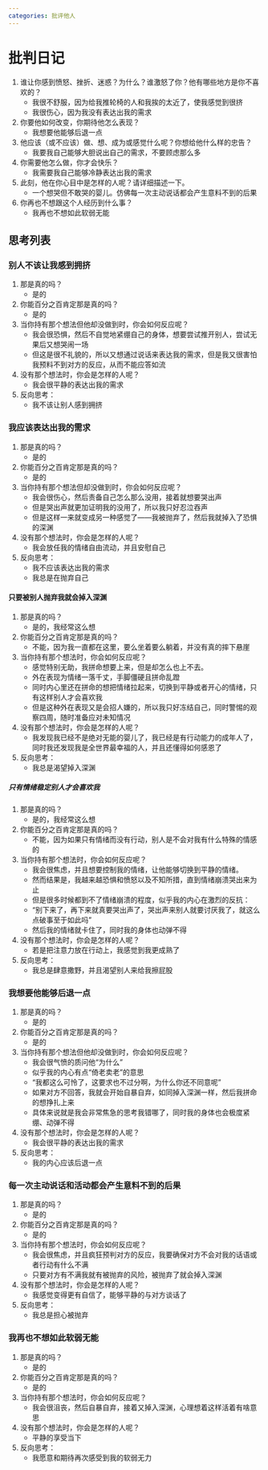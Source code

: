 ```yaml
---
categories: 批评他人
---
```


# 批判日记

1. 谁让你感到愤怒、挫折、迷惑？为什么？谁激怒了你？他有哪些地方是你不喜欢的？
    - 我很不舒服，因为给我推轮椅的人和我挨的太近了，使我感觉到很挤
    - 我很伤心，因为我没有表达出我的需求
2. 你要他如何改变，你期待他怎么表现？
    - 我想要他能够后退一点
3. 他应该（或不应该）做、想、成为或感觉什么呢？你想给他什么样的忠告？
    - 我要我自己能够大胆说出自己的需求，不要顾虑那么多
4. 你需要他怎么做，你才会快乐？
    - 我需要我自己能够冷静表达出我的需求
5. 此刻，他在你心目中是怎样的人呢？请详细描述一下。
    - 一个想哭但不敢哭的婴儿。仿佛每一次主动说话都会产生意料不到的后果
6. 你再也不想跟这个人经历到什么事？
    - 我再也不想如此软弱无能

## 思考列表

### 别人不该让我感到拥挤

1. 那是真的吗？
    - 是的
2. 你能百分之百肯定那是真的吗？
    - 是的
3. 当你持有那个想法但他却没做到时，你会如何反应呢？
    - 我会很恐惧，然后不自觉地紧绷自己的身体，想要尝试推开别人，尝试无果后又想哭闹一场
    - 但这是很不礼貌的，所以又想通过说话来表达我的需求，但是我又很害怕我预料不到对方的反应，从而不能应答如流
4. 没有那个想法时，你会是怎样的人呢？
    - 我会很平静的表达出我的需求
5. 反向思考：
    - 我不该让别人感到拥挤

### 我应该表达出我的需求

1. 那是真的吗？
    - 是的
2. 你能百分之百肯定那是真的吗？
    - 是的
3. 当你持有那个想法但却没做到时，你会如何反应呢？
    - 我会很伤心，然后责备自己怎么那么没用，接着就想要哭出声
    - 但是哭出声就更加证明我的没用了，所以我只好忍泣吞声
    - 但是这样一来就变成另一种感觉了——我被抛弃了，然后我就掉入了恐惧的深渊
4. 没有那个想法时，你会是怎样的人呢？
    - 我会放任我的情绪自由流动，并且安慰自己
5. 反向思考：
    - 我不应该表达出我的需求
    - 我总是在抛弃自己

#### 只要被别人抛弃我就会掉入深渊

1. 那是真的吗？
    - 是的，我经常这么想
2. 你能百分之百肯定那是真的吗？
    - 不能，因为我一直都在这里，要么坐着要么躺着，并没有真的摔下悬崖
3. 当你持有那个想法时，你会如何反应呢？
    - 感觉特别无助，我拼命想要上来，但是却怎么也上不去。
    - 外在表现为情绪一落千丈，手脚僵硬且拼命乱蹬
    - 同时内心里还在拼命的想把情绪拉起来，切换到平静或者开心的情绪，只有这样别人才会喜欢我
    - 但是这种外在表现又是会招人嫌的，所以我只好冻结自己，同时警惕的观察四周，随时准备应对未知情况
4. 没有那个想法时，你会是怎样的人呢？
    - 我发现我已经不是绝对无能的婴儿了，我已经是有行动能力的成年人了，同时我还发现我是全世界最幸福的人，并且还懂得如何感恩了
5. 反向思考：
    - 我总是渴望掉入深渊

##### 只有情绪稳定别人才会喜欢我

1. 那是真的吗？
    - 是的，我经常这么想
2. 你能百分之百肯定那是真的吗？
    - 不能，因为如果只有情绪而没有行动，别人是不会对我有什么特殊的情感的
3. 当你持有那个想法时，你会如何反应呢？
    - 我会很焦虑，并且想要控制我的情绪，让他能够切换到平静的情绪。
    - 然而结果是，我越来越恐惧和愤怒以及不知所措，直到情绪崩溃哭出来为止
    - 但是很多时候都到不了情绪崩溃的程度，似乎我的内心在激烈的反抗：
    - “别下来了，再下来就真要哭出声了，哭出声来别人就要讨厌我了，就这么点破事至于如此吗”
    - 然后我的情绪就卡住了，同时我的身体也动弹不得
4. 没有那个想法时，你会是怎样的人呢？
    - 若是把注意力放在行动上，我感觉到我更成熟了
5. 反向思考：
    - 我总是肆意撒野，并且渴望别人来给我擦屁股

### 我想要他能够后退一点

1. 那是真的吗？
    - 是的
2. 你能百分之百肯定那是真的吗？
    - 是的
3. 当你持有那个想法但他却没做到时，你会如何反应呢？
    - 我会很气愤的质问他“为什么”
    - 似乎我的内心有点“倚老卖老”的意思
    - “我都这么可怜了，这要求也不过分啊，为什么你还不同意呢”
    - 如果对方不回答，我就会开始自暴自弃，如同掉入深渊一样，然后我拼命的想挣扎上来
    - 具体来说就是我会非常焦急的思考我错哪了，同时我的身体也会极度紧绷、动弹不得
4. 没有那个想法时，你会是怎样的人呢？
    - 我会很平静的表达出我的需求
5. 反向思考：
    - 我的内心应该后退一点

### 每一次主动说话和活动都会产生意料不到的后果

1. 那是真的吗？
    - 是的
2. 你能百分之百肯定那是真的吗？
    - 是的
3. 当你持有那个想法时，你会如何反应呢？
    - 我会很焦虑，并且疯狂预判对方的反应，我要确保对方不会对我的话语或者行动有什么不满
    - 只要对方有不满我就有被抛弃的风险，被抛弃了就会掉入深渊
4. 没有那个想法时，你会是怎样的人呢？
    - 我感觉变得更有自信了，能够平静的与对方谈话了
5. 反向思考：
    - 我总是担心被抛弃

### 我再也不想如此软弱无能

1. 那是真的吗？
    - 是的
2. 你能百分之百肯定那是真的吗？
    - 是的
3. 当你持有那个想法时，你会如何反应呢？
    - 我会很沮丧，然后自暴自弃，接着又掉入深渊，心理想着这样活着有啥意思
4. 没有那个想法时，你会是怎样的人呢？
    - 平静的享受当下
5. 反向思考：
    - 我愿意和期待再次感受到我的软弱无力
